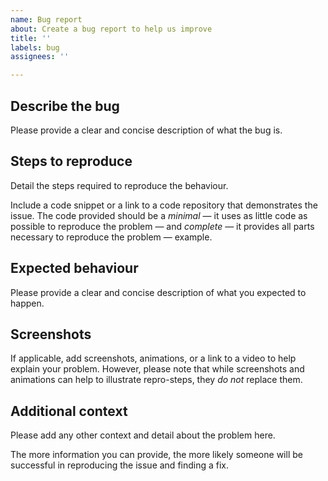 ```yaml
---
name: Bug report
about: Create a bug report to help us improve
title: ''
labels: bug
assignees: ''

---
```


## Describe the bug

Please provide a clear and concise description of what the bug is.

## Steps to reproduce

Detail the steps required to reproduce the behaviour.

Include a code snippet or a link to a code repository that demonstrates the
issue. The code provided should be a *minimal* — it uses as little code as
possible to reproduce the problem — and *complete* — it provides all parts
necessary to reproduce the problem —  example.

## Expected behaviour

Please provide a clear and concise description of what you expected to
happen.

## Screenshots

If applicable, add screenshots, animations, or a link to a video to
help explain your problem. However, please note that while screenshots
and animations can help to illustrate repro-steps, they *do not*
replace them.

## Additional context

Please add any other context and detail about the problem here.

The more information you can provide, the more likely someone will be
successful in reproducing the issue and finding a fix.
